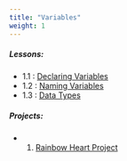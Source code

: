 ```yaml
---
title: "Variables"
weight: 1
---
```


 
##### Lessons:
 - 1.1 : [Declaring Variables](http://coding-for-the-web.lsupathways.org/1_unit_1/1_lesson_1/)
 - 1.2 : [Naming Variables](http://coding-for-the-web.lsupathways.org/1_unit_1/2_lesson_2/)
 - 1.3 : [Data Types](http://coding-for-the-web.lsupathways.org/1_unit_1/3_lesson_3/)
  
##### Projects:
 - 1. [Rainbow Heart Project](http://coding-for-the-web.lsupathways.org/1_unit_1/projects/)